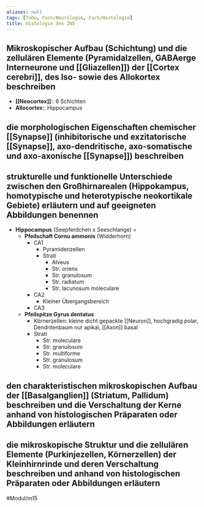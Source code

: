```yaml
---
aliases: null
tags: [ToDo, Fach/Neurologie, Fach/Histologie]
title: Histologie des ZNS
---
```


## Mikroskopischer Aufbau (Schichtung) und die zellulären Elemente (Pyramidalzellen, GABAerge Interneurone und [[Gliazellen]]) der [[Cortex cerebri]], des Iso- sowie des Allokortex beschreiben

- **[[Neocortex]]**:: 6 Schichten
- **Allocortex**:: Hippocampus

## die morphologischen Eigenschaften chemischer [[Synapse]] (inhibitorische und exzitatorische [[Synapse]], axo-dendritische, axo-somatische und axo-axonische [[Synapse]]) beschreiben

## strukturelle und funktionelle Unterschiede zwischen den Großhirnarealen (Hippokampus, homotypische und heterotypische neokortikale Gebiete) erläutern und auf geeigneten Abbildungen benennen

- **Hippocampus** (Seepferdchen x Seeschlange) =
    - **Pfeilschaft Cornu ammonis** (Widderhorn)
        - CA1
            - Pyramidenzellen
            - Strati
                - Alveus
                - Str. oriens
                - Str. granulosum
                - Str. radiatum
                - Str. lacunosum moleculare
        - CA2
            - Kleiner Übergangsbereich
        - CA3
    - **Pfeilspitze Gyrus dentatus**
        - Körnerzellen: kleine dicht gepackte [[Neuron]], hochgradig polar, Dendritenbaum nur apikal, [[Axon]] basal
        - Strati
            - Str. moleculare
            - Str. granulosum
            - Str. multiforme
            - Str. granulosum
            - Str. moleculare

## den charakteristischen mikroskopischen Aufbau der [[Basalganglien]] (Striatum, Pallidum) beschreiben und die Verschaltung der Kerne anhand von histologischen Präparaten oder Abbildungen erläutern

## die mikroskopische Struktur und die zellulären Elemente (Purkinjezellen, Körnerzellen) der Kleinhirnrinde und deren Verschaltung beschreiben und anhand von histologischen Präparaten oder Abbildungen erläutern

#Modul/m15